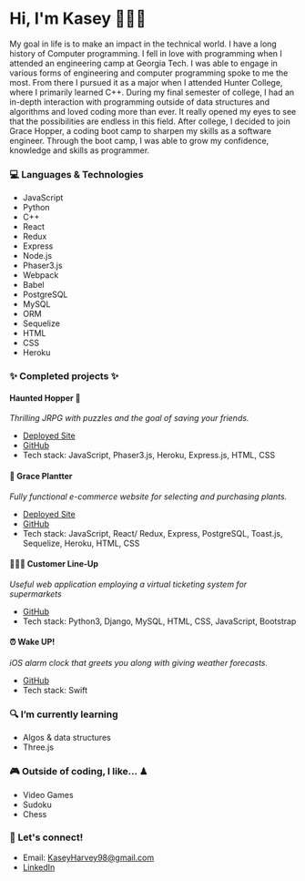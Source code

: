 # Hi, I'm Kasey 👩🏽‍💻

My goal in life is to make an impact in the technical world. I have a long history of Computer programming. I fell in love with programming when I attended an engineering camp at Georgia Tech. I was able to engage in various forms of engineering and computer programming spoke to me the most. From there I pursued it as a major when I attended Hunter College, where I primarily learned C++. During my final semester of college, I had an in-depth interaction with programming outside of data structures and algorithms and loved coding more than ever. It really opened my eyes to see that the possibilities are endless in this field. After college, I decided to join Grace Hopper, a coding boot camp to sharpen my skills as a software engineer. Through the boot camp, I was able to grow my confidence, knowledge and skills as programmer.

### :computer: Languages & Technologies
* JavaScript
* Python
* C++
* React 
* Redux 
* Express
* Node.js
* Phaser3.js
* Webpack
* Babel
* PostgreSQL
* MySQL
* ORM
* Sequelize
* HTML
* CSS
* Heroku

### :sparkles: Completed projects :sparkles:
#### Haunted Hopper 👻
*Thrilling JRPG with puzzles and the goal of saving your friends.*
* [Deployed Site](https://haunted-hopper.herokuapp.com/)
* [GitHub](https://github.com/eevee-elites/Capstone/)
* Tech stack: JavaScript, Phaser3.js, Heroku, Express.js, HTML, CSS


#### 🌱 Grace Plantter 
*Fully functional e-commerce website for selecting and purchasing plants.*
* [Deployed Site](https://grace-plantter.herokuapp.com/)
* [GitHub](https://github.com/N7-Normandy/Grace-Plantter/)
* Tech stack: JavaScript, React/ Redux, Express, PostgreSQL, Toast.js, Sequelize, Heroku, HTML, CSS


#### 🚶🏾‍♀ Customer Line-Up 

*Useful web application employing a virtual ticketing system for supermarkets*
* [GitHub](https://github.com/CSCI-49900-Fall-2020/project-csci-clup)
* Tech stack: Python3, Django, MySQL, HTML, CSS, JavaScript, Bootstrap

#### ⏰ Wake UP!

*iOS alarm clock that greets you along with giving weather forecasts.*
* [GitHub](https://github.com/KaseyHarvey98/WakeUp/)
* Tech stack: Swift

### 🔍 I’m currently learning
* Algos & data structures
* Three.js

### 🎮 Outside of coding, I like... ♟
* Video Games 
* Sudoku
* Chess

### :email: Let's connect!
* Email: KaseyHarvey98@gmail.com
* [LinkedIn](https://www.linkedin.com/in/kaseyharvey98/)
